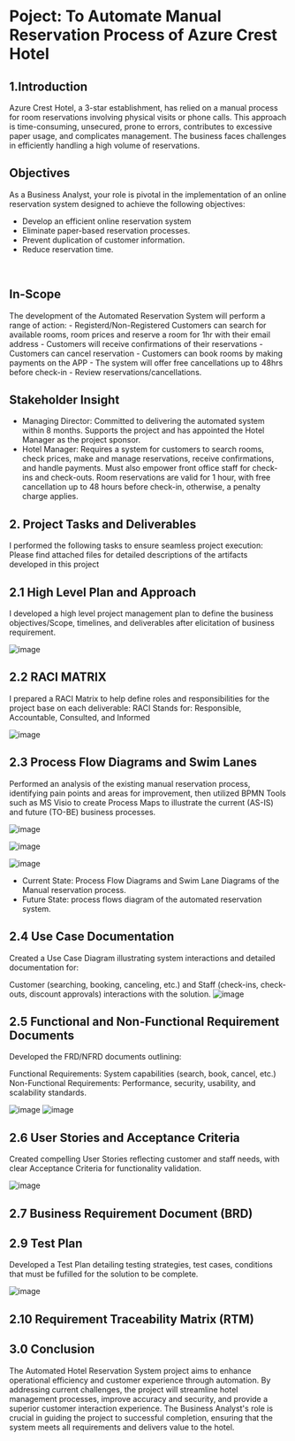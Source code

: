 <h1>Poject: To Automate Manual Reservation Process of Azure Crest Hotel</h1>


<h2>1.Introduction</h2>
Azure Crest Hotel, a 3-star establishment, has relied on a manual process for room reservations involving physical visits or phone calls. This approach is time-consuming, unsecured, prone to errors, contributes to excessive paper usage, and complicates management. The business faces challenges in efficiently handling a high volume of reservations.

<h2>Objectives</h2> 
As a Business Analyst, your role is pivotal in the implementation of an online reservation system designed to achieve the following objectives:

- Develop an efficient online reservation system 
- Eliminate paper-based reservation processes.
- Prevent duplication of customer information.
- Reduce reservation time.
<br />

<h2>In-Scope</h2> 
The development of the Automated Reservation System will perform a range of action: 
- Registerd/Non-Registered Customers can search for available rooms, room prices and reserve a room for 1hr with their email address
- Customers will receive confirmations of their reservations
- Customers can cancel reservation
- Customers can book rooms by making payments on the APP
- The system will offer free cancellations up to 48hrs before check-in
- Review reservations/cancellations.

<h2>Stakeholder Insight</h2> 

- Managing Director: Committed to delivering the automated system within 8 months. Supports the project and has appointed the Hotel Manager as the project sponsor.
- Hotel Manager: Requires a system for customers to search rooms, check prices, make and manage reservations, receive confirmations, and handle payments. Must also empower front office staff for check-ins and check-outs. Room reservations are valid for 1 hour, with free cancellation up to 48 hours before check-in, otherwise, a penalty charge applies.

<h2>2. Project Tasks and Deliverables</h2>
I performed the following tasks to ensure seamless project execution:
Please find attached files for detailed descriptions of the artifacts developed in this project

<h2>2.1 High Level Plan and Approach</h2>

I developed a high level project management plan to define the business objectives/Scope,  timelines, and deliverables after elicitation of business requirement.

![image](https://github.com/user-attachments/assets/982aabad-ca7a-4763-aeaf-02eedd58d162)


<h2>2.2 RACI MATRIX</h2>

I prepared a RACI Matrix to help define roles and responsibilities for the project base on each deliverable:
RACI Stands for: Responsible, Accountable, Consulted, and Informed

![image](https://github.com/user-attachments/assets/a5e9a7f1-e751-41bc-8994-008307a21b0b)



<h2>2.3 Process Flow Diagrams and Swim Lanes</h2>
Performed an analysis of the existing manual reservation process, identifying pain points and areas for improvement, 
then utilized BPMN Tools such as MS Visio to create Process Maps
to illustrate the current (AS-IS) and future (TO-BE) business processes.

![image](https://github.com/user-attachments/assets/21512957-d5d8-4066-a49b-4c631abfb1f9)

![image](https://github.com/user-attachments/assets/4d10e49e-b0de-4180-933a-97cd764221b9)

![image](https://github.com/user-attachments/assets/2502ba99-d3bd-44b6-919e-735424a4692a)



- Current State: Process Flow Diagrams and Swim Lane Diagrams of the Manual reservation process.
- Future State: process flows diagram of the automated reservation system.

<h2>2.4 Use Case Documentation</h2>

Created a Use Case Diagram illustrating system interactions and detailed documentation for:

Customer (searching, booking, canceling, etc.) and
Staff (check-ins, check-outs, discount approvals) interactions with the solution.
![image](https://github.com/user-attachments/assets/26fbdc01-3042-425b-ad24-74cf81e6f40d)


<h2>2.5 Functional and Non-Functional Requirement Documents</h2>

Developed the FRD/NFRD documents outlining:

Functional Requirements: System capabilities (search, book, cancel, etc.)
Non-Functional Requirements: Performance, security, usability, and scalability standards.

![image](https://github.com/user-attachments/assets/e06b8f8a-ebd5-441c-b8a2-e7531e9deca2)
![image](https://github.com/user-attachments/assets/9e434041-5e39-4655-b40c-43fecdd9cd1f)

<h2>2.6 User Stories and Acceptance Criteria</h2>

Created compelling User Stories reflecting customer and staff needs, with clear Acceptance Criteria for functionality validation.

![image](https://github.com/user-attachments/assets/b2aa7428-b4ba-42ee-8c92-2dca3cc3f84e)

<h2>2.7 Business Requirement Document (BRD)</h2>


<h2>2.9 Test Plan</h2>


Developed a Test Plan detailing testing strategies, test cases, conditions that must be fufilled for the solution to be complete.

![image](https://github.com/user-attachments/assets/3ea39170-9f4f-4147-a307-7971a6ea19f6)

<h2>2.10 Requirement Traceability Matrix (RTM)</h2>

<h2>3.0 Conclusion</h2>
The Automated Hotel Reservation System project aims to enhance operational efficiency and customer experience through automation. By addressing current challenges, the project will streamline hotel management processes, improve accuracy and security, and provide a superior customer interaction experience. The Business Analyst's role is crucial in guiding the project to successful completion, ensuring that the system meets all requirements and delivers value to the hotel.
  




<!--
 ```diff
- text in red
+ text in green
! text in orange
# text in gray
@@ text in purple (and bold)@@
```
--!>
